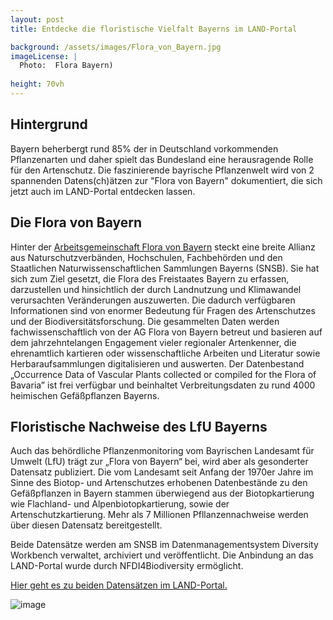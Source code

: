 ```yaml
---
layout: post 
title: Entdecke die floristische Vielfalt Bayerns im LAND-Portal

background: /assets/images/Flora_von_Bayern.jpg
imageLicense: |
  Photo:  Flora Bayern)
  
height: 70vh
---
```


## Hintergrund
Bayern beherbergt rund 85% der in Deutschland vorkommenden Pflanzenarten und daher spielt das Bundesland eine herausragende Rolle für den Artenschutz. Die faszinierende bayrische Pflanzenwelt wird von 2 spannenden Datens(ch)ätzen zur "Flora von Bayern" dokumentiert, die sich jetzt auch im LAND-Portal entdecken lassen. 
 
## Die Flora von Bayern

Hinter der [Arbeitsgemeinschaft Flora von Bayern](https://web.archive.org/web/20230529093523/https://wiki.bayernflora.de/web/AG_Flora_von_Bayern) steckt eine breite Allianz aus Naturschutzverbänden, Hochschulen, Fachbehörden und den Staatlichen Naturwissenschaftlichen Sammlungen Bayerns (SNSB). Sie hat sich zum Ziel gesetzt, die Flora des Freistaates Bayern zu erfassen, darzustellen und hinsichtlich der durch Landnutzung und Klimawandel verursachten Veränderungen auszuwerten. Die dadurch verfügbaren Informationen sind von enormer Bedeutung für Fragen des Artenschutzes und der Biodiversitätsforschung. Die gesammelten Daten werden fachwissenschaftlich von der AG Flora von Bayern betreut und basieren auf dem jahrzehntelangen Engagement vieler regionaler Artenkenner, die ehrenamtlich kartieren oder wissenschaftliche Arbeiten und Literatur sowie Herbaraufsammlungen digitalisieren und auswerten. Der Datenbestand „Occurrence Data of Vascular Plants collected or compiled for the Flora of Bavaria” ist frei verfügbar und beinhaltet Verbreitungsdaten zu rund 4000 heimischen Gefäßpflanzen  Bayerns. 

## Floristische Nachweise des LfU Bayerns 

Auch das behördliche Pflanzenmonitoring vom Bayrischen Landesamt für Umwelt (LfU) trägt zur „Flora von Bayern“ bei, wird aber als gesonderter Datensatz publiziert. Die vom Landesamt seit Anfang der 1970er Jahre im Sinne des Biotop- und Artenschutzes erhobenen Datenbestände zu den Gefäßpflanzen in Bayern stammen überwiegend aus der Biotopkartierung wie Flachland- und Alpenbiotopkartierung, sowie der Artenschutzkartierung. Mehr als 7 Millionen Pfllanzennachweise werden über diesen Datensatz bereitgestellt.

Beide Datensätze werden am SNSB im Datenmanagementsystem Diversity Workbench verwaltet, archiviert und veröffentlicht. Die Anbindung an das LAND-Portal wurde durch NFDI4Biodiversity ermöglicht.

[Hier geht es zu beiden Datensätzen im LAND-Portal.]({{site.url}}occurrence/search/?datasetKey=64dabd3c-4f34-4520-b9dd-d227a0bf1582&datasetKey=8ea4250e-0ff0-44f8-812e-bffc3b9ba2a4) 

![image](/assets/images/Logos_Datensätze/Flora_von_Bayern.jpg)




